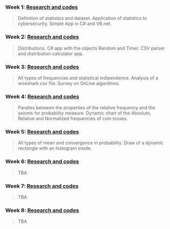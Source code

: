 ### Week 1: [Research and codes](https://videars.github.io/Week1/)
> Definition of statistics and dataset. Application of statistics to cybersecurity. Simple App in C# and VB.net.


### Week 2: [Research and codes](https://videars.github.io/Week2/)
> Distributions. C# app with the objects Random and Timer. CSV parser and distribution calculator app. 


### Week 3: [Research and codes](https://videars.github.io/Week3/)
> All types of frequencies and statistical indipendence. Analysis of a wireshark csv file. Survey on OnLine algorithms.


### Week 4: [Research and codes](https://videars.github.io/Week4/)
> Paralles between the properties of the relative frequency and the axioms for probability measure. Dynamic chart of the Absolute, Relative and Normalized frequencies of coin tosses.


### Week 5: [Research and codes](https://videars.github.io/Week5/)
> All types of mean and convergence in probability. Draw of a dynamic rectangle with an histogram inside.


### Week 6: [Research and codes](https://videars.github.io/Week6/)
> TBA


### Week 7: [Research and codes](https://videars.github.io/Week7/)
> TBA


### Week 8: [Research and codes](https://videars.github.io/Week8/)
> TBA

